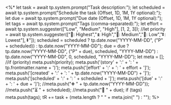 <%*
let task = await tp.system.prompt("Task description:");
let scheduled = await tp.system.prompt("Schedule the task (Offset, 1D, 1M, 1Y optional):"); 
let due = await tp.system.prompt("Due date (Offset, 1D, 1M, 1Y optional):");
let tags = await tp.system.prompt("Tags (comma-separated):");
let effort = await tp.system.suggester(["Low", "Medium", "High"], [1, 2, 3]);
//let priority = await tp.system.suggester(["🔺: Highest","⏫: High","🔼: Medium","🔽: Low","⏬️: Lowest"], ⏬️"]);
scheduled = scheduled ? tp.date.now("YYYY-MM-DD", ("P" + scheduled)) : tp.date.now("YYYY-MM-DD");
due = due ? tp.date.now("YYYY-MM-DD", ("P" + due), scheduled, "YYYY-MM-DD") : tp.date.now("YYYY-MM-DD", 0, scheduled, "YYYY-MM-DD");
let meta = [];
//if (priority) meta.push(priority);
meta.push('(story' + ':' + ': ' + tp.frontmatter.name + ')');
meta.push('[effort' + ':' + ': ' + effort + ']');
meta.push('[created' + ':' + ': ' + tp.date.now("YYYY-MM-DD") + ']');
meta.push('[scheduled' + ':' + ': ' + scheduled + ']');
meta.push('[due' + ':' + ': ' + due + ']');
//meta.push("➕ " + tp.date.now("YYYY-MM-DD"));
//meta.push("⏳ " + scheduled);
//meta.push("📅 " + due);
if (tags) meta.push(tags);
tR += task + (meta.length ? " " + meta.join(" ") : "");
%>